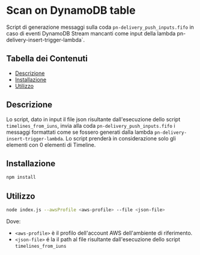 # Scan on DynamoDB table

Script di generazione messaggi sulla coda `pn-delivery_push_inputs.fifo` in caso di eventi DynamoDB Stream mancanti come input della lambda pn-delivery-insert-trigger-lambda`.

## Tabella dei Contenuti

- [Descrizione](#descrizione)
- [Installazione](#installazione)
- [Utilizzo](#utilizzo)

## Descrizione

Lo script, dato in input il file json risultante dall'esecuzione dello script `timelines_from_iuns`, invia alla coda `pn-delivery_push_inputs.fifo` i messaggi formattati come se fossero generati dalla lambda `pn-delivery-insert-trigger-lambda`.
Lo script prenderà in considerazione solo gli elementi con 0 elementi di Timeline.

## Installazione

```bash
npm install
```

## Utilizzo

```bash
node index.js --awsProfile <aws-profile> --file <json-file>
```
Dove:
- `<aws-profile>` è il profilo dell'account AWS dell'ambiente di riferimento.
- `<json-file>` é la il path al file risultante dall'esecuzione dello script `timelines_from_iuns`
